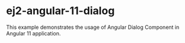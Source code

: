 # ej2-angular-11-dialog
This example demonstrates the usage of Angular  Dialog Component in Angular 11 application.
